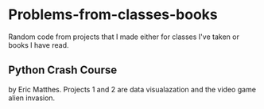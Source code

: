 # Problems-from-classes-books
Random code from projects that I made either for classes I've taken or books I have read.

## Python Crash Course
by Eric Matthes. Projects 1 and 2 are data visualazation and the video game alien invasion.
